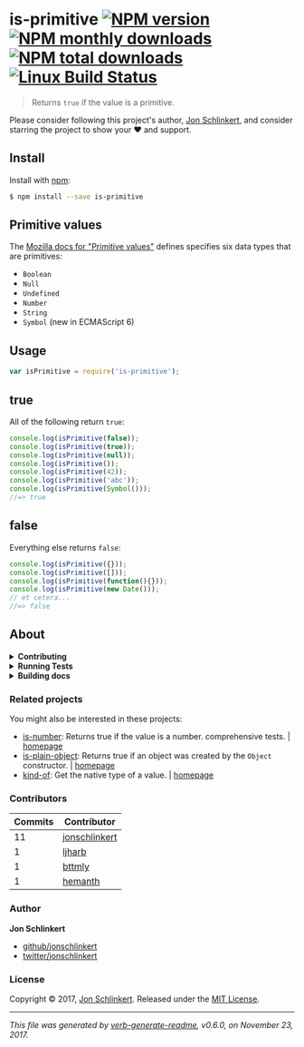 # is-primitive [![NPM version](https://img.shields.io/npm/v/is-primitive.svg?style=flat)](https://www.npmjs.com/package/is-primitive) [![NPM monthly downloads](https://img.shields.io/npm/dm/is-primitive.svg?style=flat)](https://npmjs.org/package/is-primitive) [![NPM total downloads](https://img.shields.io/npm/dt/is-primitive.svg?style=flat)](https://npmjs.org/package/is-primitive) [![Linux Build Status](https://img.shields.io/travis/jonschlinkert/is-primitive.svg?style=flat&label=Travis)](https://travis-ci.org/jonschlinkert/is-primitive)

> Returns `true` if the value is a primitive.

Please consider following this project's author, [Jon Schlinkert](https://github.com/jonschlinkert), and consider starring the project to show your :heart: and support.

## Install

Install with [npm](https://www.npmjs.com/):

```sh
$ npm install --save is-primitive
```

## Primitive values

The [Mozilla docs for "Primitive values"](https://developer.mozilla.org/en-US/docs/Web/JavaScript/Data_structures#Primitive_values) defines specifies six data types that are primitives:

* `Boolean`
* `Null`
* `Undefined`
* `Number`
* `String`
* `Symbol` (new in ECMAScript 6)

## Usage

```js
var isPrimitive = require('is-primitive');
```

## true

All of the following return `true`:

```js
console.log(isPrimitive(false));
console.log(isPrimitive(true));
console.log(isPrimitive(null));
console.log(isPrimitive());
console.log(isPrimitive(42));
console.log(isPrimitive('abc'));
console.log(isPrimitive(Symbol()));
//=> true
```

## false

Everything else returns `false`:

```js
console.log(isPrimitive({}));
console.log(isPrimitive([]));
console.log(isPrimitive(function(){}));
console.log(isPrimitive(new Date()));
// et cetera...
//=> false
```

## About

<details>
<summary><strong>Contributing</strong></summary>

Pull requests and stars are always welcome. For bugs and feature requests, [please create an issue](../../issues/new).

</details>

<details>
<summary><strong>Running Tests</strong></summary>

Running and reviewing unit tests is a great way to get familiarized with a library and its API. You can install dependencies and run tests with the following command:

```sh
$ npm install && npm test
```

</details>

<details>
<summary><strong>Building docs</strong></summary>

_(This project's readme.md is generated by [verb](https://github.com/verbose/verb-generate-readme), please don't edit the readme directly. Any changes to the readme must be made in the [.verb.md](.verb.md) readme template.)_

To generate the readme, run the following command:

```sh
$ npm install -g verbose/verb#dev verb-generate-readme && verb
```

</details>

### Related projects

You might also be interested in these projects:

* [is-number](https://www.npmjs.com/package/is-number): Returns true if the value is a number. comprehensive tests. | [homepage](https://github.com/jonschlinkert/is-number "Returns true if the value is a number. comprehensive tests.")
* [is-plain-object](https://www.npmjs.com/package/is-plain-object): Returns true if an object was created by the `Object` constructor. | [homepage](https://github.com/jonschlinkert/is-plain-object "Returns true if an object was created by the `Object` constructor.")
* [kind-of](https://www.npmjs.com/package/kind-of): Get the native type of a value. | [homepage](https://github.com/jonschlinkert/kind-of "Get the native type of a value.")

### Contributors

| **Commits** | **Contributor** | 
| --- | --- |
| 11 | [jonschlinkert](https://github.com/jonschlinkert) |
| 1 | [ljharb](https://github.com/ljharb) |
| 1 | [bttmly](https://github.com/bttmly) |
| 1 | [hemanth](https://github.com/hemanth) |

### Author

**Jon Schlinkert**

* [github/jonschlinkert](https://github.com/jonschlinkert)
* [twitter/jonschlinkert](https://twitter.com/jonschlinkert)

### License

Copyright © 2017, [Jon Schlinkert](https://github.com/jonschlinkert).
Released under the [MIT License](LICENSE).

***

_This file was generated by [verb-generate-readme](https://github.com/verbose/verb-generate-readme), v0.6.0, on November 23, 2017._